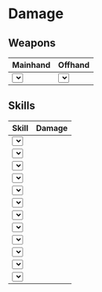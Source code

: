 # Damage

## Weapons

| Mainhand | Offhand |
| --- | --- |
| <select name="weaponSelect" id="Mainhand"></select> | <select name="weaponSelect" id="Offhand"></select> |

## Skills

| Skill | Damage |
| --- | --- |
| <select name="skillSelect" id="1"></select> | |
| <select name="skillSelect" id="2"></select> | |
| <select name="skillSelect" id="3"></select> | |
| <select name="skillSelect" id="4"></select> | |
| <select name="skillSelect" id="5"></select> | |
| <select name="skillSelect" id="6"></select> | |
| <select name="skillSelect" id="7"></select> | |
| <select name="skillSelect" id="8"></select> | |
| <select name="skillSelect" id="9"></select> | |
| <select name="skillSelect" id="10"></select> | |
| <select name="skillSelect" id="11"></select> | |
| <select name="skillSelect" id="12"></select> | |

<script src="//cdn.jsdelivr.net/npm/docsify/lib/plugins/external-script.min.js"></script>

<script type="module" src="./calculator/scripts/skills.js"></script>

<!-- <script type="module">

  fetch('./calculator/scripts/skills.js')
    .then(res => res.text())
    .then(code => {
      eval(code); // 👈 executes the fetched JS

    })
    .catch(console.error);
</script> -->